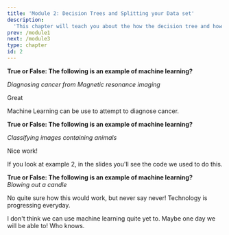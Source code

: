 ```yaml
---
title: 'Module 2: Decision Trees and Splitting your Data set'
description:
  'This chapter will teach you about the how the decision tree and how they make predictions. You will also learn about the importance of splitting your data into a training and test set.'
prev: /module1
next: /module3
type: chapter
id: 2
---
```



<exercise id="0" title="Module Learning Outcomes"  type="slides, video">

<slides source="module2/module2_00" shot="0" start="0:006" end="3:39">
</slides>

</exercise>


<exercise id="1" title="Decision Tree Classifiers" type="slides,video">

<slides source="module2/module2_01" shot="3" start="0:003" end="1:54">
</slides>

</exercise>


<exercise id="2" title="Examples of Machine">

**True or False: The following is an example of machine learning?**

_Diagnosing cancer from Magnetic resonance imaging_

<choice id="1" >
<opt text="True"  correct="true">

Great 

</opt>

<opt text="False">

Machine Learning can be use to attempt to diagnose cancer.

</opt>

</choice>

**True or False: The following is an example of machine learning?**

_Classifying images containing animals_

<choice id="2">
<opt text="True" correct="true">

Nice work! 

</opt>

<opt text="False">

If you look at example 2, in the slides you'll see the code we used to do this. 

</opt>

</choice >

**True or False: The following is an example of machine learning?**   
_Blowing out a candle_

<choice  id="3">
<opt text="True" >

No quite sure how this would work, but never say never! Technology is progressing everyday. 

</opt>

<opt text="False" correct= "true">

I don't think we can use machine learning quite yet to. Maybe one day we will be able to! Who knows. 

</opt>

</choice>

</exercise>


<exercise id="3" title="Types of Machine Learning" type="slides,video">

<slides source="module2/module1_04" shot="0" start="0:006" end="3:39">
</slides>

</exercise>

<exercise id="17" title="What Did We Just Learn?" type="slides, video">
<slides source="module2/module2_end" shot="0" start="0:003" end="1:54">
</slides>
</exercise>
